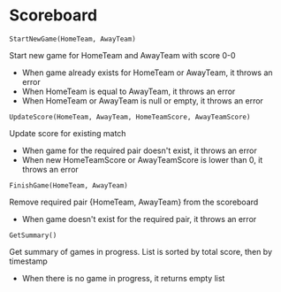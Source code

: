 # Scoreboard


`StartNewGame(HomeTeam, AwayTeam)`

Start new game for HomeTeam and AwayTeam with score 0-0

- When game already exists for HomeTeam or AwayTeam, it throws an error
- When HomeTeam is equal to AwayTeam, it throws an error
- When HomeTeam or AwayTeam is null or empty, it throws an error

`UpdateScore(HomeTeam, AwayTeam, HomeTeamScore, AwayTeamScore)`

Update score for existing match 

- When game for the required pair doesn't exist, it throws an error
- When new HomeTeamScore or AwayTeamScore is lower than 0, it throws an error


`FinishGame(HomeTeam, AwayTeam)`

Remove required pair {HomeTeam, AwayTeam} from the scoreboard

- When game doesn't exist for the required pair, it throws an error


`GetSummary()`

Get summary of games in progress. List is sorted by total score, then by timestamp

- When there is no game in progress, it returns empty list

